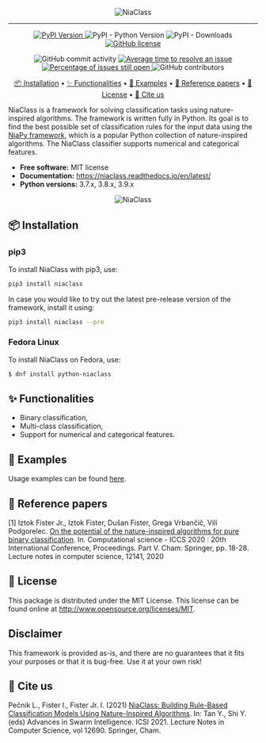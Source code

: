 <p align="center">
    <img src=".github/images/niaclass_logo.png" alt="NiaClass" title="NiaClass"/>
</p>

---

<p align="center">
    <a href="https://pypi.python.org/pypi/niaclass">
        <img alt="PyPI Version" src="https://img.shields.io/pypi/v/niaclass.svg" />
    </a>
    <img alt="PyPI - Python Version" src="https://img.shields.io/pypi/pyversions/niaclass.svg" />
    <img alt="PyPI - Downloads" src="https://img.shields.io/pypi/dm/niaclass.svg" />
    <a href="https://github.com/lukapecnik/niaclass/blob/master/LICENSE">
        <img alt="GitHub license" src="https://img.shields.io/github/license/lukapecnik/niaclass.svg">
    </a>
</p>

<p align="center">
    <img alt="GitHub commit activity" src="https://img.shields.io/github/commit-activity/w/lukapecnik/niaclass.svg" />
    <a href="http://isitmaintained.com/project/lukapecnik/niaclass">
        <img alt="Average time to resolve an issue" src="http://isitmaintained.com/badge/resolution/lukapecnik/niaclass.svg" />
    </a>
    <a href="http://isitmaintained.com/project/lukapecnik/niaclass">
        <img alt="Percentage of issues still open" src="http://isitmaintained.com/badge/open/lukapecnik/niaclass.svg" />
    </a>
    <img alt="GitHub contributors" src="https://img.shields.io/github/contributors/lukapecnik/niaclass.svg" />
</p>

<p align="center">
    <a href="#-installation">📦 Installation</a> •
    <a href="#-functionalities">✨ Functionalities</a> •
    <a href="#-examples">🚀 Examples</a> •
    <a href="#-reference-papers">📝 Reference papers</a> •
    <a href="#-license">🔑 License</a> •
    <a href="#-cite-us">📄 Cite us</a>
</p>

NiaClass is a framework for solving classification tasks using nature-inspired algorithms. The framework is written fully in Python. Its goal is to find the best possible set of classification rules for the input data using the <a href="https://github.com/NiaOrg/NiaPy">NiaPy framework</a>, which is a popular Python collection of nature-inspired algorithms. The NiaClass classifier supports numerical and categorical features.

* **Free software:** MIT license
* **Documentation:** https://niaclass.readthedocs.io/en/latest/
* **Python versions:** 3.7.x, 3.8.x, 3.9.x

<p align="center"><img src=".github/images/niaclass.png" alt="NiaClass" title="NiaClass"/></p>

## 📦 Installation

### pip3

To install NiaClass with pip3, use:

```sh
pip3 install niaclass
```

In case you would like to try out the latest pre-release version of the framework, install it using:

```sh
pip3 install niaclass --pre
```

### Fedora Linux

To install NiaClass on Fedora, use:

```sh
$ dnf install python-niaclass
```

## ✨ Functionalities

- Binary classification,
- Multi-class classification,
- Support for numerical and categorical features.

## 🚀 Examples

Usage examples can be found [here](examples).

## 📝 Reference papers

[1] Iztok Fister Jr., Iztok Fister, Dušan Fister, Grega Vrbančič, Vili Podgorelec. [On the potential of the nature-inspired algorithms for pure binary classification](http://www.iztok-jr-fister.eu/static/publications/267.pdf). In. Computational science - ICCS 2020 : 20th International Conference, Proceedings. Part V. Cham: Springer, pp. 18-28. Lecture notes in computer science, 12141, 2020

## 🔑 License

This package is distributed under the MIT License. This license can be found online at <http://www.opensource.org/licenses/MIT>.

## Disclaimer

This framework is provided as-is, and there are no guarantees that it fits your purposes or that it is bug-free. Use it at your own risk!

## 📄 Cite us

Pečnik L., Fister I., Fister Jr. I. (2021) [NiaClass: Building Rule-Based Classification Models Using Nature-Inspired Algorithms](https://iztok-jr-fister.eu/static/publications/291.pdf). In: Tan Y., Shi Y. (eds) Advances in Swarm Intelligence. ICSI 2021. Lecture Notes in Computer Science, vol 12690. Springer, Cham.

